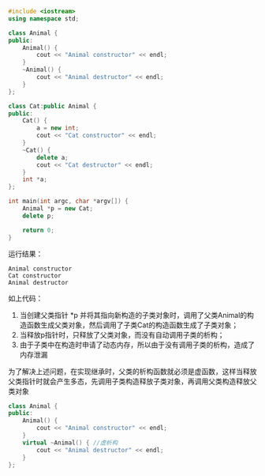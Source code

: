```cpp
#include <iostream>
using namespace std;

class Animal {
public:
    Animal() {
        cout << "Animal constructor" << endl;
    }
    ~Animal() {
        cout << "Animal destructor" << endl;
    }
};

class Cat:public Animal {
public:
    Cat() {
        a = new int;
        cout << "Cat constructor" << endl;
    }
    ~Cat() {
        delete a;
        cout << "Cat destructor" << endl;
    }
    int *a;
};

int main(int argc, char *argv[]) {
    Animal *p = new Cat;
    delete p;

    return 0;
}
```

运行结果：

```shell
Animal constructor
Cat constructor
Animal destructor
```

如上代码：

1. 当创建父类指针 *p 并将其指向新构造的子类对象时，调用了父类Animal的构造函数生成父类对象，然后调用了子类Cat的构造函数生成了子类对象；
2. 当释放p指针时，只释放了父类对象，而没有自动调用子类的析构；
3. 由于子类中在构造时申请了动态内存，所以由于没有调用子类的析构，造成了内存泄漏



为了解决上述问题，在实现继承时，父类的析构函数就必须是虚函数，这样当释放父类指针时就会产生多态，先调用子类构造释放子类对象，再调用父类构造释放父类对象

```cpp
class Animal {
public:
    Animal() {
        cout << "Animal constructor" << endl;
    }
    virtual ~Animal() { //虚析构
        cout << "Animal destructor" << endl;
    }
};
```

